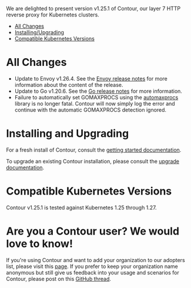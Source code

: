 We are delighted to present version v1.25.1 of Contour, our layer 7 HTTP reverse proxy for Kubernetes clusters.

- [All Changes](#all-changes)
- [Installing/Upgrading](#installing-and-upgrading)
- [Compatible Kubernetes Versions](#compatible-kubernetes-versions)

# All Changes
- Update to Envoy v1.26.4. See the [Envoy release notes](https://www.envoyproxy.io/docs/envoy/v1.26.4/version_history/v1.26/v1.26.4) for more information about the content of the release.
- Update to Go v1.20.6. See the [Go release notes](https://go.dev/doc/devel/release#go1.20.minor) for more information.
- Failure to automatically set GOMAXPROCS using the [automaxprocs](https://github.com/uber-go/automaxprocs) library is no longer fatal. Contour will now simply log the error and continue with the automatic GOMAXPROCS detection ignored.


# Installing and Upgrading

For a fresh install of Contour, consult the [getting started documentation](https://projectcontour.io/getting-started/).

To upgrade an existing Contour installation, please consult the [upgrade documentation](https://projectcontour.io/resources/upgrading/).


# Compatible Kubernetes Versions

Contour v1.25.1 is tested against Kubernetes 1.25 through 1.27.


# Are you a Contour user? We would love to know!
If you're using Contour and want to add your organization to our adopters list, please visit this [page](https://github.com/projectcontour/contour/blob/master/ADOPTERS.md). If you prefer to keep your organization name anonymous but still give us feedback into your usage and scenarios for Contour, please post on this [GitHub thread](https://github.com/projectcontour/contour/issues/1269).
